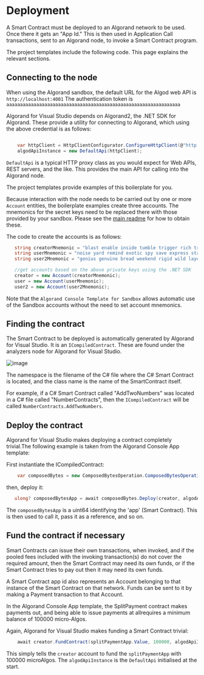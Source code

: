 # Deployment

A Smart Contract must be deployed to an Algorand network to be used. Once there it 
gets an "App Id." This is then used in Application Call transactions, sent to an
Algorand node, to invoke a Smart Contract program.

The project templates include the following code. This page explains the relevant sections.

## Connecting to the node

When using the Algorand sandbox, the default URL for the Algod web API is ```http://localhost:4001```
The authentication token is ```aaaaaaaaaaaaaaaaaaaaaaaaaaaaaaaaaaaaaaaaaaaaaaaaaaaaaaaaaaaaaaaa```

Algorand for Visual Studio depends on Algorand2, the .NET SDK for Algorand. These provide a utility
for connecting to Algorand, which using the above credential is as follows:

```csharp

    var httpClient = HttpClientConfigurator.ConfigureHttpClient(@"http://localhost:4001", "aaaaaaaaaaaaaaaaaaaaaaaaaaaaaaaaaaaaaaaaaaaaaaaaaaaaaaaaaaaaaaaa");
    algodApiInstance = new DefaultApi(httpClient);
```    

```DefaultApi``` is a typical HTTP proxy class as you would expect for Web APIs, REST servers, and the like.
This provides the main API for calling into the Algorand node. 

The project templates provide examples of this boilerplate for you.

Because interaction with the node needs to be carried out by one or more ```Account``` entities,
the boilerplate examples create three accounts. The mnemonics for the secret keys 
need to be replaced there with those provided by your sandbox. Please see the 
[main readme](../README.md) for how to obtain these.

The code to create the accounts is as follows:

```csharp
   string creatorMnemonic = "blast enable inside tumble trigger rich trust wreck buyer tool athlete idea dawn volume joke maze include work unhappy game lesson vault language ability prepare";
   string userMnemonic = "noise yard remind exotic spy save express stage float ticket gather oval clever local donor miracle elbow fault champion virus rain nature discover abandon employ";
   string user2Mnemonic = "genius genuine bread weekend rigid wild layer crumble delay tennis again popular glove across fever since space display gift upset dust close chunk ability chapter";

   //get accounts based on the above private keys using the .NET SDK
   creator = new Account(creatorMnemonic);
   user = new Account(userMnemonic);
   user2 = new Account(user2Mnemonic);
```

Note that the ``Algorand Console Template for Sandbox`` allows automatic use of the Sandbox accounts without the need to set account mnemonics.

## Finding the contract

The Smart Contract to be deployed is automatically generated by Algorand for Visual Studio. It is an
```ICompiledContract```. These are found under the analyzers node for Algorand for Visual Studio.

![image](https://user-images.githubusercontent.com/33515470/191035352-c4ccf718-2553-4b41-8d88-cc62110b0356.png)

The namespace is the filename of the C# file where the C# Smart Contract is located, 
and the class name is the name of the SmartContract itself.

For example, if a C# Smart Contract called "AddTwoNumbers" was located in a C# file
called "NumberContracts", then the ```ICompiledContract``` will be called 
```NumberContracts.AddTwoNumbers```.


## Deploy the contract

Algorand for Visual Studio makes deploying a contract completely trivial.The following example is
taken from the Algorand Console App template:

First instantiate the ICompiledContract:

```csharp
    var composedBytes = new ComposedBytesOperation.ComposedBytesOperation();
```

then, deploy it:

```csharp
   ulong? composedBytesApp = await composedBytes.Deploy(creator, algodApiInstance);
```

The ```composedBytesApp``` is a uint64 identifying the 'app' (Smart Contract). This is 
then used to call it, pass it as a reference, and so on.

## Fund the contract if necessary

Smart Contracts can issue their own transactions, when invoked, and if the
pooled fees included with the invoking transaction(s) do not cover the required 
amount, then the Smart Contract may need its own funds, or if the Smart Contract
tries to pay out then it may need its own funds. 

A Smart Contract app id also represents an Account belonging to that instance of 
the Smart Contract on that network. Funds can be sent to it by making a Payment
transaction to that Account.

In the Algorand Console App template, the SplitPayment contract makes payments
out, and being able to issue payments at allrequires a minimum balance of 100000 
micro-Algos. 

Again, Algorand for Visual Studio makes funding a Smart Contract trivial:

```csharp
    await creator.FundContract(splitPaymentApp.Value, 100000, algodApiInstance);
```

This simply tells the ```creator``` account to fund the ```splitPaymentApp``` with 
100000 microAlgos. The ```algodApiInstance``` is the ```DefaultApi``` initialised
at the start.


